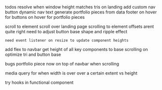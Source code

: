 todos
resolve when window height matches tris on landing
add custom nav button
dynamic nav text
generate portfolio pieces from data
footer
on hover for buttons
on hover for portfolio pieces

scroll to element
scroll over landing page
    scrolling to element offsets arent quite right
    need to adjust button base shape and ripple effect

    need event listener on resize to update component heights


add flex to navbar
get height of all key components to base scrolling on
optimize tri and button base


bugs
portfolio piece now on top of navbar when scrolling

media query for when width is over over a certain extent vs height

try hooks in functional component